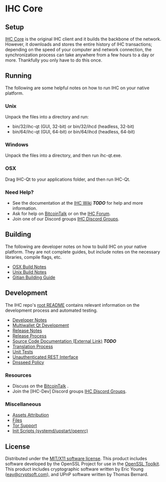IHC Core
=====================

Setup
---------------------
[IHC Core](http://ihc.fund) is the original IHC client and it builds the backbone of the network. However, it downloads and stores the entire history of IHC transactions; depending on the speed of your computer and network connection, the synchronization process can take anywhere from a few hours to a day or more. Thankfully you only have to do this once.

Running
---------------------
The following are some helpful notes on how to run IHC on your native platform.

### Unix

Unpack the files into a directory and run:

- bin/32/ihc-qt (GUI, 32-bit) or bin/32/ihcd (headless, 32-bit)
- bin/64/ihc-qt (GUI, 64-bit) or bin/64/ihcd (headless, 64-bit)

### Windows

Unpack the files into a directory, and then run ihc-qt.exe.

### OSX

Drag IHC-Qt to your applications folder, and then run IHC-Qt.

### Need Help?

* See the documentation at the [IHC Wiki](http://forum.ihc.fund/) ***TODO***
for help and more information.
* Ask for help on [BitcoinTalk](https://bitcointalk.org/index.php?topic=TODO) or on the [IHC Forum](http://forum.ihc.fund/).
* Join one of our Discord groups [IHC Discord Groups](https://discord.gg/TODO).

Building
---------------------
The following are developer notes on how to build IHC on your native platform. They are not complete guides, but include notes on the necessary libraries, compile flags, etc.

- [OSX Build Notes](build-osx.md)
- [Unix Build Notes](build-unix.md)
- [Gitian Building Guide](gitian-building.md)

Development
---------------------
The IHC repo's [root README](https://github.com/paswfund/IHC/blob/master/README.md) contains relevant information on the development process and automated testing.

- [Developer Notes](developer-notes.md)
- [Multiwallet Qt Development](multiwallet-qt.md)
- [Release Notes](release-notes.md)
- [Release Process](release-process.md)
- [Source Code Documentation (External Link)](https://dev.visucore.com/bitcoin/doxygen/) ***TODO***
- [Translation Process](translation_process.md)
- [Unit Tests](unit-tests.md)
- [Unauthenticated REST Interface](REST-interface.md)
- [Dnsseed Policy](dnsseed-policy.md)

### Resources

* Discuss on the [BitcoinTalk](https://bitcointalk.org/index.php?topic=TODO) .
* Join the [IHC-Dev] Discord groups [IHC Discord Groups](https://discord.gg/TODO).

### Miscellaneous
- [Assets Attribution](assets-attribution.md)
- [Files](files.md)
- [Tor Support](tor.md)
- [Init Scripts (systemd/upstart/openrc)](init.md)

License
---------------------
Distributed under the [MIT/X11 software license](http://www.opensource.org/licenses/mit-license.php).
This product includes software developed by the OpenSSL Project for use in the [OpenSSL Toolkit](https://www.openssl.org/). This product includes
cryptographic software written by Eric Young ([eay@cryptsoft.com](mailto:eay@cryptsoft.com)), and UPnP software written by Thomas Bernard.
